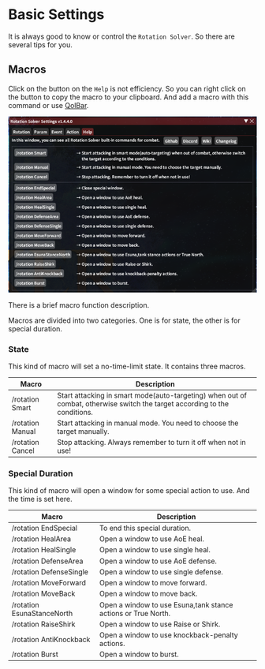 # Basic Settings

It is always good to know or control the `Rotation Solver`. So there are several tips for you.

## Macros

Click on the button on the `Help` is not efficiency. So you can right click on the button to copy the macro to your clipboard. And add a macro with this command or use [QolBar](https://github.com/UnknownX7/QoLBar).

![Macro Helps](assets/image-20230227112230914.png)

There is a brief macro function description.

Macros are divided into two categories. One is for state, the other is for special duration.

### State

This kind of macro will set a no-time-limit state. It contains three macros.

| Macro            | Description                                                  |
| ---------------- | ------------------------------------------------------------ |
| /rotation Smart  | Start attacking in smart mode(auto-targeting) when out of combat, otherwise switch the target according to the conditions. |
| /rotation Manual | Start attacking in manual mode. You need to choose the target manually. |
| /rotation Cancel | Stop attacking. Always remember to turn it off when not in use! |

### Special Duration

This kind of macro will open a window for some special action to use. And the time is set here.

| Macro                      | Description                                                  |
| -------------------------- | ------------------------------------------------------------ |
| /rotation EndSpecial       | To end this special duration.                                |
| /rotation HealArea         | Open a window to use AoE heal.                               |
| /rotation HealSingle       | Open a window to use single heal.                            |
| /rotation DefenseArea      | Open a window to use AoE defense.                            |
| /rotation DefenseSingle    | Open a window to use single defense.                         |
| /rotation MoveForward      | Open a window to move forward.                               |
| /rotation MoveBack         | Open a window to move back.                                  |
| /rotation EsunaStanceNorth | Open a window to use Esuna,tank stance actions or True North. |
| /rotation RaiseShirk       | Open a window to use Raise or Shirk.                         |
| /rotation AntiKnockback    | Open a window to use knockback-penalty actions.              |
| /rotation Burst            | Open a window to burst.                                      |



